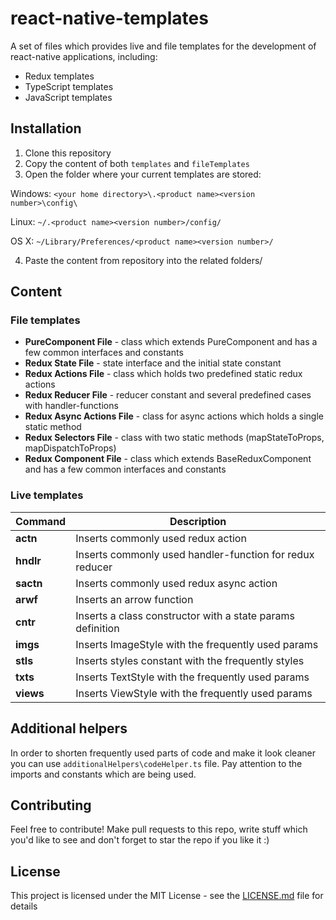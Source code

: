 # react-native-templates
A set of files which provides live and file templates for the development of react-native applications, including:
* Redux templates
* TypeScript templates
* JavaScript templates

## Installation

1) Clone this repository
2) Copy the content of both `templates` and `fileTemplates`
3) Open the folder where your current templates are stored:

Windows: `<your home directory>\.<product name><version number>\config\`

Linux: `~/.<product name><version number>/config/`

OS X: `~/Library/Preferences/<product name><version number>/`

4) Paste the content from repository into the related folders/

## Content

### File templates

* **PureComponent File** - class which extends PureComponent and has a few common interfaces and constants
* **Redux State File** - state interface and the initial state constant
* **Redux Actions File** - class which holds two predefined static redux actions
* **Redux Reducer File** - reducer constant and several predefined cases with handler-functions
* **Redux Async Actions File** - class for async actions which holds a single static method
* **Redux Selectors File** - class with two static methods (mapStateToProps, mapDispatchToProps)
* **Redux Component File** - class which extends BaseReduxComponent and has a few common interfaces and constants

### Live templates

| Command  | Description |
| ------------- | ------------- |
| **actn**  | Inserts commonly used redux action |
| **hndlr** | Inserts commonly used handler-function for redux reducer  |
| **sactn** | Inserts commonly used redux async action  |
| **arwf**  | Inserts an arrow function  |
| **cntr**  | Inserts a class constructor with a state params definition  |
| **imgs**  | Inserts ImageStyle with the frequently used params  |
| **stls**  | Inserts styles constant with the frequently styles  |
| **txts**  | Inserts TextStyle with the frequently used params  |
| **views**  | Inserts ViewStyle with the frequently used params  |

## Additional helpers

In order to shorten frequently used parts of code and make it look cleaner you can use `additionalHelpers\codeHelper.ts` file. Pay attention to the imports and constants which are being used.

## Contributing

Feel free to contribute! Make pull requests to this repo, write stuff which you'd like to see and don't forget to star the repo if you like it :)

## License

This project is licensed under the MIT License - see the [LICENSE.md](LICENSE.md) file for details